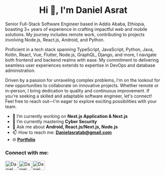 <h1 align="center">Hi 👋, I'm Daniel Asrat</h1> 

<p>Senior Full-Stack Software Engineer based in Addis Ababa, Ethiopia, boasting 3+ years of experience in crafting impactful web and mobile solutions. My journey includes remote work, contributing to projects involving Node.js, React.js, Android, and Python.</p>

<p>Proficient in a tech stack spanning TypeScript, JavaScript, Python, Java, Kotlin, React, Vue, Flutter, Node.js, GraphQL, Django, and more, I navigate both frontend and backend realms with ease. My commitment to delivering seamless user experiences extends to expertise in DevOps and database administration.</p>

<p>Driven by a passion for unraveling complex problems, I'm on the lookout for new opportunities to collaborate on innovative projects. Whether remote or in-person, I bring dedication to quality and continuous improvement. If you're seeking a skilled and adaptable software engineer, let's connect! Feel free to reach out—I'm eager to explore exciting possibilities with your team.</p>

- 🔭 I’m currently working on **Nest.js Application & Next.js**  
- 🌱 I’m currently mastering **Cyber Security**  
- 💬 Ask me about **Android, React.js/Next.js, Node.js**  
- 📫 How to reach me: **[Danielasratab@gmail.com](mailto:Danielasratab@gmail.com)**  
- 🌐 **[Portfolio](https://danielasrat.github.io/UGR-4100-14-js-css-html/)**  

<h3>Connect with me:</h3>
<p>
  <a href="https://twitter.com/Danielasrate" target="blank">
    <img align="center" src="https://raw.githubusercontent.com/rahuldkjain/github-profile-readme-generator/master/src/images/icons/Social/twitter.svg" alt="Daniel Asrat on Twitter" height="30" width="40" />
  </a>  
  <a href="https://linkedin.com/in/danielasrat" target="blank">
    <img align="center" src="https://raw.githubusercontent.com/rahuldkjain/github-profile-readme-generator/master/src/images/icons/Social/linked-in-alt.svg" alt="Daniel Asrat on LinkedIn" height="30" width="40" />
  </a>  
  <a href="https://instagram.com/_danielasrat" target="blank">
    <img align="center" src="https://raw.githubusercontent.com/rahuldkjain/github-profile-readme-generator/master/src/images/icons/Social/stack-overflow.svg" alt="Daniel Asrat on Instagram" height="30" width="40" />
  </a>
</p>
<br/>
